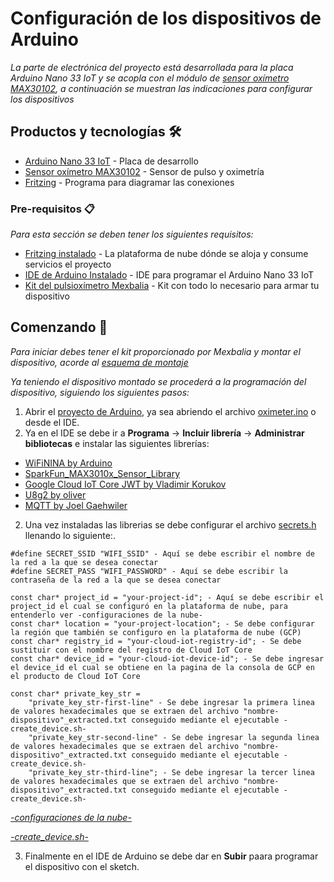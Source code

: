 # Configuración de los dispositivos de Arduino

_La parte de electrónica del proyecto está desarrollada para la placa Arduino Nano 33 IoT y se acopla con el módulo de [sensor oxímetro MAX30102](https://uelectronics.com/producto/max30102-sensor-pulso-concentracion-oxigeno/), a continuación se muestran las indicaciones para configurar los dispositivos_

## Productos y tecnologías 🛠️

* [Arduino Nano 33 IoT](https://store.arduino.cc/usa/nano-33-iot) - Placa de desarrollo
* [Sensor oxímetro MAX30102](https://uelectronics.com/producto/max30102-sensor-pulso-concentracion-oxigeno/) - Sensor de pulso y oximetría
* [Fritzing](https://fritzing.org/download/) - Programa para diagramar las conexiones

### Pre-requisitos 📋

_Para esta sección se deben tener los siguientes requisitos:_
* [Fritzing instalado](https://console.cloud.google.com/) - La plataforma de nube dónde se aloja y consume servicios el proyecto
* [IDE de Arduino Instalado](https://www.arduino.cc/en/software) - IDE para programar el Arduino Nano 33 IoT
* [Kit del pulsioxímetro Mexbalia](https://mexbalia.com/oximeter/) - Kit con todo lo necesario para armar tu dispositivo

## Comenzando 🚀

_Para iniciar debes tener el kit proporcionado por Mexbalia y montar el dispositivo, acorde al [esquema de montaje](https://github.com/paul-cruz/OXIMETER/blob/master/ino-project/oximeter_diagram.fzz)_

_Ya teniendo el dispositivo montado se procederá a la programación del dispositivo, siguiendo los siguientes pasos:_

1. Abrir el [proyecto de Arduino](https://github.com/paul-cruz/OXIMETER/tree/master/ino-project/oximeter), ya sea abriendo el archivo [oximeter.ino](https://github.com/paul-cruz/OXIMETER/blob/master/ino-project/oximeter/oximeter.ino) o desde el IDE.
2. Ya en el IDE se debe ir a **Programa** -> **Incluir librería** -> **Administrar bibliotecas** e instalar las siguientes librerías:

* [WiFiNINA by Arduino](https://www.arduino.cc/en/Reference/WiFiNINA)
* [SparkFun_MAX3010x_Sensor_Library](https://github.com/sparkfun/SparkFun_MAX3010x_Sensor_Library)
* [Google Cloud IoT Core JWT by Vladimir Korukov](https://www.arduino.cc/reference/en/libraries/google-cloud-iot-core-jwt/)
* [U8g2 by oliver](https://www.arduino.cc/reference/en/libraries/u8g2/)
* [MQTT by Joel Gaehwiler](https://www.arduino.cc/reference/en/libraries/mqtt/)

2. Una vez instaladas las librerias se debe configurar el archivo [secrets.h](https://github.com/paul-cruz/OXIMETER/blob/master/ino-project/oximeter/secrets.h) llenando lo siguiente:.
```
#define SECRET_SSID "WIFI_SSID" - Aquí se debe escribir el nombre de la red a la que se desea conectar
#define SECRET_PASS "WIFI_PASSWORD" - Aquí se debe escribir la contraseña de la red a la que se desea conectar

const char* project_id = "your-project-id"; - Aquí se debe escribir el project_id el cual se configuró en la plataforma de nube, para entenderlo ver -configuraciones de la nube-
const char* location = "your-project-location"; - Se debe configurar la región que también se configuro en la plataforma de nube (GCP)
const char* registry_id = "your-cloud-iot-registry-id"; - Se debe sustituir con el nombre del registro de Cloud IoT Core
const char* device_id = "your-cloud-iot-device-id"; - Se debe ingresar el device_id el cual se obtiene en la pagina de la consola de GCP en el producto de Cloud IoT Core

const char* private_key_str =
    "private_key_str-first-line" - Se debe ingresar la primera linea de valores hexadecimales que se extraen del archivo "nombre-dispositivo"_extracted.txt conseguido mediante el ejecutable -create_device.sh-
    "private_key_str-second-line" - Se debe ingresar la segunda linea de valores hexadecimales que se extraen del archivo "nombre-dispositivo"_extracted.txt conseguido mediante el ejecutable -create_device.sh-
    "private_key_str-third-line"; - Se debe ingresar la tercer linea de valores hexadecimales que se extraen del archivo "nombre-dispositivo"_extracted.txt conseguido mediante el ejecutable -create_device.sh-
```
_[-configuraciones de la nube-](https://github.com/paul-cruz/OXIMETER/tree/master/cloud-settings/README.md)_

_[-create_device.sh-](https://github.com/paul-cruz/OXIMETER/blob/master/cloud-settings/create_device.sh)_

3. Finalmente en el IDE de Arduino se debe dar en **Subir** paara programar el dispositivo con el sketch.
